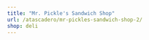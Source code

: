 ```yaml
---
title: "Mr. Pickle's Sandwich Shop"
url: /atascadero/mr-pickles-sandwich-shop-2/
shop: deli
---
```

